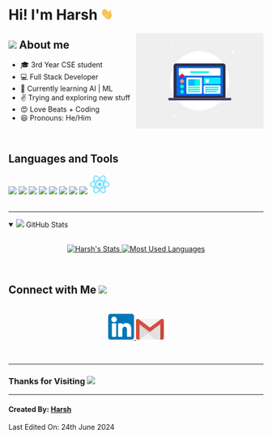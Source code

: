 <h1> Hi! I'm Harsh <img src="https://github.com/LeonardoYz/LeonardoYz/blob/main/assets/Hi.gif" width="25"></h1>

<img align="right" width="50%" src="https://github.com/LeonardoYz/LeonardoYz/blob/main/assets/responsive-design-image.gif">

<h2> <img src="https://emoji.gg/assets/emoji/7279-vibecat.gif" width="24"/> About me </h2>

<ul>
  <li> 🎓 3rd Year CSE student </li>
  <li> 💻 Full Stack Developer </li>
  <li> 🌱 Currently learning AI | ML </li>
  <li> ✌️ Trying and exploring new stuff </li>
  <li> 😍 Love Beats + Coding </li>
  <li> 😆 Pronouns: He/Him </li>
</ul>

<br/>
<h2>Languages and Tools</h2>
<code><img width="40" src="https://github.com/LeonardoYz/LeonardoYz/blob/main/assets/C.svg"></code>
<code><img width="40" src="https://github.com/LeonardoYz/LeonardoYz/blob/main/assets/cpp.svg"></code>
<code><img width="40" src="https://github.com/LeonardoYz/LeonardoYz/blob/main/assets/html5.svg"></code>
<code><img width="40" src="https://github.com/LeonardoYz/LeonardoYz/blob/main/assets/css3.svg"></code>
<code><img width="40" src="https://github.com/LeonardoYz/LeonardoYz/blob/main/assets/javascript.svg"></code>
<code><img width="40" src="https://github.com/LeonardoYz/LeonardoYz/blob/main/assets/nodejs.svg"></code>
<code><img width="40" src="https://github.com/LeonardoYz/LeonardoYz/blob/main/assets/express.svg"></code>
<code><img width="40" src="https://github.com/LeonardoYz/LeonardoYz/blob/main/assets/mongodb.svg"></code>
<code><img width="40" src="https://github.com/LeonardoYz/LeonardoYz/blob/main/assets/react.svg"></code>

<br/>
<br/>

<hr>

<details open="">
<summary>
  <img src="https://media.giphy.com/media/cj87CxfRtrUifF3Ryk/giphy.gif" height="25">
  <span>GitHub Stats</span>
</summary>
<br>

<p align="center">
  <a href="https://github.com/harshkumar01117" target="_blank">
    <img width="400em" src="https://github-readme-stats.vercel.app/api?username=harshkumar01117&show_icons=true&theme=react&rank_icon=github" alt="Harsh's Stats" />
    <img width="335em" src="https://github-readme-stats.vercel.app/api/top-langs/?username=harshkumar01117&layout=compact&theme=react" alt="Most Used Languages" />
  </a>
</p>
</details>
<br>

<h2>
  Connect with Me
  <a target="_blank">
    <img src="https://media.tenor.com/images/22f42c11b612b041b4038573dca18a2d/tenor.gif" height="25px" style="max-width:100%;">
  </a>
</h2>

<p align="center">
  <br>
  <a href="https://www.linkedin.com/in/harshkumar01117/" target="_blank">
    <code><img width="51" src="https://github.com/LeonardoYz/LeonardoYz/blob/main/assets/linkedIn.png"/></code>
  </a>
  <a href="mailto: harshkumar01117@gmail.com" target="_blank">
    <code><img width="55" src="https://github.com/LeonardoYz/LeonardoYz/blob/main/assets/gmail.png"/></code>
  </a>
</p>
<br/>

<hr>

<h3>Thanks for Visiting <img height="40" src="https://emoji.gg/assets/emoji/7333-parrotdance.gif"></h3>

<hr>

<h4>Created By: <a href="https://github.com/harshkumar01117">Harsh</a></h4>
<p>Last Edited On: 24th June 2024</p>
